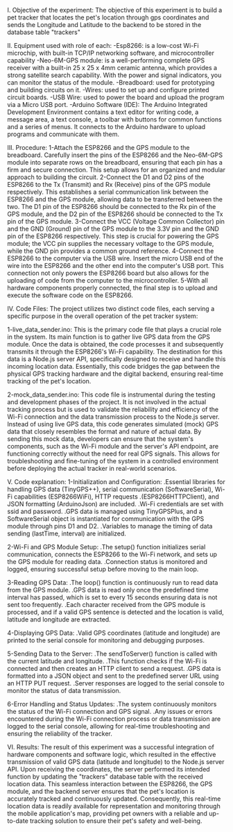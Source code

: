 I. Objective of the experiment:
The objective of this experiment is to build a pet tracker that locates the pet's location through gps coordinates and sends the Longitude and Latitude to the backend to be stored in the database table "trackers"

II. Equipment used with role of each:
-Esp8266: is a low-cost Wi-Fi microchip, with built-in TCP/IP networking software, and microcontroller capability
-Neo-6M-GPS module: is a well-performing complete GPS receiver with a built-in 25 x 25 x 4mm ceramic antenna, which provides a strong satellite search capability. With the power and signal indicators, you can monitor the status of the module.
-Breadboard: used for prototyping and building circuits on it.
-Wires: used to set up and configure printed circuit boards.
-USB Wire: used to power the board and upload the program via a Micro USB port.
-Arduino Software (IDE): The Arduino Integrated Development Environment contains a text editor for writing code, a message area, a text console, a toolbar with buttons for common functions and a series of menus. It connects to the Arduino hardware to upload programs and communicate with them.

III. Procedure:
1-Attach the ESP8266 and the GPS module to the breadboard. Carefully insert the pins of the ESP8266 and the Neo-6M-GPS module into separate rows on the breadboard, ensuring that each pin has a firm and secure connection. This setup allows for an organized and modular approach to building the circuit.
2-Connect the D1 and D2 pins of the ESP8266 to the Tx (Transmit) and Rx (Receive) pins of the GPS module respectively. This establishes a serial communication link between the ESP8266 and the GPS module, allowing data to be transferred between the two. The D1 pin of the ESP8266 should be connected to the Rx pin of the GPS module, and the D2 pin of the ESP8266 should be connected to the Tx pin of the GPS module.
3-Connect the VCC (Voltage Common Collector) pin and the GND (Ground) pin of the GPS module to the 3.3V pin and the GND pin of the ESP8266 respectively. This step is crucial for powering the GPS module; the VCC pin supplies the necessary voltage to the GPS module, while the GND pin provides a common ground reference.
4-Connect the ESP8266 to the computer via the USB wire. Insert the micro USB end of the wire into the ESP8266 and the other end into the computer's USB port. This connection not only powers the ESP8266 board but also allows for the uploading of code from the computer to the microcontroller.
5-With all hardware components properly connected, the final step is to upload and execute the software code on the ESP8266.

IV. Code Files:
The project utilizes two distinct code files, each serving a specific purpose in the overall operation of the pet tracker system:

1-live_data_sender.ino: This is the primary code file that plays a crucial role in the system. Its main function is to gather live GPS data from the GPS module. Once the data is obtained, the code processes it and subsequently transmits it through the ESP8266's Wi-Fi capability. The destination for this data is a Node.js server API, specifically designed to receive and handle this incoming location data. Essentially, this code bridges the gap between the physical GPS tracking hardware and the digital backend, ensuring real-time tracking of the pet's location.

2-mock_data_sender.ino: This code file is instrumental during the testing and development phases of the project. It is not involved in the actual tracking process but is used to validate the reliability and efficiency of the Wi-Fi connection and the data transmission process to the Node.js server. Instead of using live GPS data, this code generates simulated (mock) GPS data that closely resembles the format and nature of actual data. By sending this mock data, developers can ensure that the system's components, such as the Wi-Fi module and the server's API endpoint, are functioning correctly without the need for real GPS signals. This allows for troubleshooting and fine-tuning of the system in a controlled environment before deploying the actual tracker in real-world scenarios.

V. Code explanation:
1-Initialization and Configuration:
.Essential libraries for handling GPS data (TinyGPS++), serial communication (SoftwareSerial), Wi-Fi capabilities (ESP8266WiFi), HTTP requests .(ESP8266HTTPClient), and JSON formatting (ArduinoJson) are included.
.Wi-Fi credentials are set with ssid and password.
.GPS data is managed using TinyGPSPlus, and a SoftwareSerial object is instantiated for communication with the GPS module through pins D1 and D2.
.Variables to manage the timing of data sending (lastTime, interval) are initialized.

2-Wi-Fi and GPS Module Setup:
.The setup() function initializes serial communication, connects the ESP8266 to the Wi-Fi network, and sets up the GPS module for reading data.
.Connection status is monitored and logged, ensuring successful setup before moving to the main loop.

3-Reading GPS Data:
.The loop() function is continuously run to read data from the GPS module.
.GPS data is read only once the predefined time interval has passed, which is set to every 15 seconds ensuring data is not sent too frequently.
.Each character received from the GPS module is processed, and if a valid GPS sentence is detected and the location is valid, latitude and longitude are extracted.

4-Displaying GPS Data:
.Valid GPS coordinates (latitude and longitude) are printed to the serial console for monitoring and debugging purposes.

5-Sending Data to the Server:
.The sendToServer() function is called with the current latitude and longitude.
.This function checks if the Wi-Fi is connected and then creates an HTTP client to send a request.
.GPS data is formatted into a JSON object and sent to the predefined server URL using an HTTP PUT request.
.Server responses are logged to the serial console to monitor the status of data transmission.

6-Error Handling and Status Updates:
.The system continuously monitors the status of the Wi-Fi connection and GPS signal.
.Any issues or errors encountered during the Wi-Fi connection process or data transmission are logged to the serial console, allowing for real-time troubleshooting and ensuring the reliability of the tracker.

VI. Results:
The result of this experiment was a successful integration of hardware components and software logic, which resulted in the effective transmission of valid GPS data (latitude and longitude) to the Node.js server API. Upon receiving the coordinates, the server performed its intended function by updating the "trackers" database table with the received location data. This seamless interaction between the ESP8266, the GPS module, and the backend server ensures that the pet's location is accurately tracked and continuously updated. Consequently, this real-time location data is readily available for representation and monitoring through the mobile application's map, providing pet owners with a reliable and up-to-date tracking solution to ensure their pet's safety and well-being.
